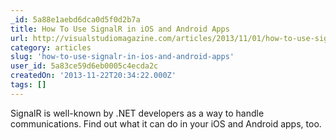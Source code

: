 ```yaml
---
_id: 5a88e1aebd6dca0d5f0d2b7a
title: How To Use SignalR in iOS and Android Apps
url: http://visualstudiomagazine.com/articles/2013/11/01/how-to-use-signalr-in-ios-and-android-apps.aspx
category: articles
slug: 'how-to-use-signalr-in-ios-and-android-apps'
user_id: 5a83ce59d6eb0005c4ecda2c
createdOn: '2013-11-22T20:34:22.000Z'
tags: []
---
```


SignalR is well-known by .NET developers as a way to handle communications. Find out what it can do in your iOS and Android apps, too.
